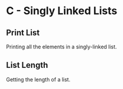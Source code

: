 # C - Singly Linked Lists

## Print List
Printing all the elements in a singly-linked list.

## List Length
Getting the length of a list.
